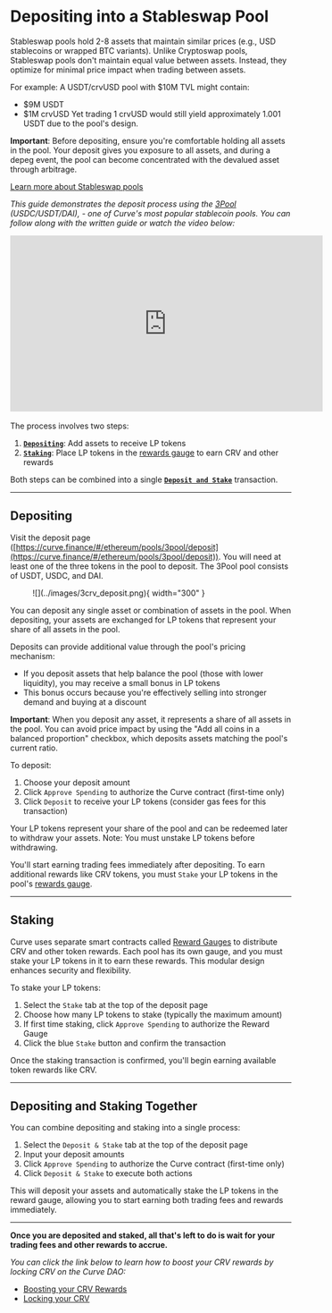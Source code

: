 # Depositing into a Stableswap Pool

Stableswap pools hold 2-8 assets that maintain similar prices (e.g., USD stablecoins or wrapped BTC variants). Unlike Cryptoswap pools, Stableswap pools don't maintain equal value between assets. Instead, they optimize for minimal price impact when trading between assets.

For example: A USDT/crvUSD pool with $10M TVL might contain:
- $9M USDT
- $1M crvUSD
Yet trading 1 crvUSD would still yield approximately 1.001 USDT due to the pool's design.

**Important**: Before depositing, ensure you're comfortable holding all assets in the pool. Your deposit gives you exposure to all assets, and during a depeg event, the pool can become concentrated with the devalued asset through arbitrage.

[Learn more about Stableswap pools](./overview.md)

*This guide demonstrates the deposit process using the [3Pool](https://curve.finance/#/ethereum/pools/3pool/deposit)  (USDC/USDT/DAI), - one of Curve's most popular stablecoin pools. You can follow along with the written guide or watch the video below:*

<iframe width="560" height="315" src="https://www.youtube.com/embed/OsRrGij9Ou8?si=zglQ5gl1J9LkbLPY" title="YouTube video player" frameborder="0" allow="accelerometer; autoplay; clipboard-write; encrypted-media; gyroscope; picture-in-picture; web-share" referrerpolicy="strict-origin-when-cross-origin" allowfullscreen></iframe>

The process involves two steps:

1. [**`Depositing`**](#depositing): Add assets to receive LP tokens
2. [**`Staking`**](#staking): Place LP tokens in the [rewards gauge](../reward-gauges/overview.md) to earn CRV and other rewards

Both steps can be combined into a single [**`Deposit and Stake`**](#depositing-and-staking-together) transaction.

---

## **Depositing**

Visit the deposit page ([https://curve.finance/#/ethereum/pools/3pool/deposit](https://curve.finance/#/ethereum/pools/3pool/deposit)). You will need at least one of the three tokens in the pool to deposit. The 3Pool pool consists of USDT, USDC, and DAI.

<figure markdown>
  ![](../images/3crv_deposit.png){ width="300" }
  <figcaption></figcaption>
</figure>

You can deposit any single asset or combination of assets in the pool. When depositing, your assets are exchanged for LP tokens that represent your share of all assets in the pool.

Deposits can provide additional value through the pool's pricing mechanism:

- If you deposit assets that help balance the pool (those with lower liquidity), you may receive a small bonus in LP tokens
- This bonus occurs because you're effectively selling into stronger demand and buying at a discount

**Important**: When you deposit any asset, it represents a share of all assets in the pool. You can avoid price impact by using the "Add all coins in a balanced proportion" checkbox, which deposits assets matching the pool's current ratio.

To deposit:

1. Choose your deposit amount
2. Click `Approve Spending` to authorize the Curve contract (first-time only)
3. Click `Deposit` to receive your LP tokens (consider gas fees for this transaction)

Your LP tokens represent your share of the pool and can be redeemed later to withdraw your assets. Note: You must unstake LP tokens before withdrawing.

You'll start earning trading fees immediately after depositing. To earn additional rewards like CRV tokens, you must `Stake` your LP tokens in the pool's [rewards gauge](../reward-gauges/overview.md).

---

## **Staking**

Curve uses separate smart contracts called [Reward Gauges](../reward-gauges/overview.md) to distribute CRV and other token rewards. Each pool has its own gauge, and you must stake your LP tokens in it to earn these rewards. This modular design enhances security and flexibility.

To stake your LP tokens:

1. Select the `Stake` tab at the top of the deposit page
2. Choose how many LP tokens to stake (typically the maximum amount)
3. If first time staking, click `Approve Spending` to authorize the Reward Gauge
4. Click the blue `Stake` button and confirm the transaction

Once the staking transaction is confirmed, you'll begin earning available token rewards like CRV.

---

## Depositing and Staking Together

You can combine depositing and staking into a single process:

1. Select the `Deposit & Stake` tab at the top of the deposit page
2. Input your deposit amounts
3. Click `Approve Spending` to authorize the Curve contract (first-time only)
4. Click `Deposit & Stake` to execute both actions

This will deposit your assets and automatically stake the LP tokens in the reward gauge, allowing you to start earning both trading fees and rewards immediately.

---

**Once you are deposited and staked, all that's left to do is wait for your trading fees and other rewards to accrue.**

*You can click the link below to learn how to boost your CRV rewards by locking CRV on the Curve DAO:*

- [Boosting your CRV Rewards](../reward-gauges/boosting-your-crv-rewards.md)
- [Locking your CRV](../vecrv/locking-your-crv.md)
